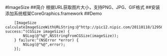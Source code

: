 #ImageSize
##简介
	根据URL获取图片大小，支持PNG、JPG、GIF格式
##安装
	添加系统框架CoreGraphics.framework
##Demo
	
```
	[ImageSize calculateImageSizeWithURLString:@"http://pic12.nipic.com/20110118/1295091_171039317000_2.pn" success:^(CGSize imageSize) {
        NSLog(@"%@",NSStringFromCGSize(imageSize));
    } failure:^(NSError *error) {
        NSLog(@"%@",error);
    }];
```